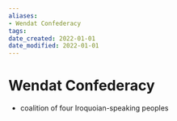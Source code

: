 ```yaml
---
aliases: 
- Wendat Confederacy
tags: 
date_created: 2022-01-01
date_modified: 2022-01-01
---
```


# Wendat Confederacy

- coalition of four Iroquoian-speaking peoples
